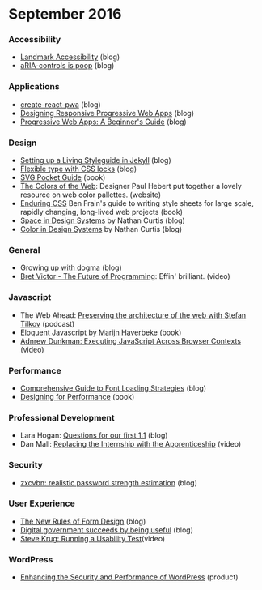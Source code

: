# September 2016 

### Accessibility
* [Landmark Accessibility](http://www.scottohara.me/article/not-really-about-the-button.html) (blog)
* [aRIA-controls is poop](http://www.heydonworks.com/article/aria-controls-is-poop) (blog)

### Applications
* [create-react-pwa](https://medium.com/dev-channel/create-react-pwa-7b69425ffa86#.omfxbj5lk) (blog)
* [Designing Responsive Progressive Web Apps](https://cloudfour.com/thinks/designing-responsive-progressive-web-apps/) (blog)
* [Progressive Web Apps: A Beginner's Guide](https://www.smashingmagazine.com/2016/08/a-beginners-guide-to-progressive-web-apps/) (blog)

### Design
* [Setting up a Living Styleguide in Jekyll](https://www.sitepoint.com/setting-up-a-living-styleguide-in-jekyll/) (blog)
* [Flexible type with CSS locks](blog.typekit.com/2016/08/17/flexible-typography-with-css-locks/) (blog)
* [SVG Pocket Guide](http://svgpocketguide.com) (book)
* [The Colors of the Web](http://paulhebertdesigns.com/web_colors/): Designer Paul Hebert put together a lovely resource on web color pallettes. (website)
* [Enduring CSS](http://ecss.io/) Ben Frain's guide to writing style sheets for large scale, rapidly changing, long-lived web projects (book)
* [Space in Design Systems](https://medium.com/eightshapes-llc/space-in-design-systems-188bcbae0d62#.uo0mhsrez) by Nathan Curtis (blog)
* [Color in Design Systems](https://medium.com/eightshapes-llc/color-in-design-systems-a1c80f65fa3#.n5uuqsgb5) by Nathan Curtis (blog)

### General
* [Growing up with dogma](http://mrmrs.io/writing/2016/04/26/dogma/) (blog)
* [Bret Victor - The Future of Programming](https://vimeo.com/71278954): Effin' brilliant. (video)

### Javascript
* The Web Ahead: [Preserving the architecture of the web with Stefan Tilkov](http://thewebahead.net/116) (podcast)
* [Eloquent Javascript by Marijn Haverbeke](http://eloquentjavascript.net/00_intro.html#p_K2V1ftdEtw) (book)
* [Adnrew Dunkman: Executing JavaScript Across Browser Contexts](https://www.youtube.com/watch?v=xs_QRqGZ8xQ) (video)


### Performance
* [Comprehensive Guide to Font Loading Strategies](https://www.zachleat.com/web/comprehensive-webfonts/) (blog)
* [Designing for Performance](http://designingforperformance.com) (book)

### Professional Development
* Lara Hogan: [Questions for our first 1:1](http://larahogan.me/blog/first-one-on-one-questions/) (blog)
* Dan Mall: [Replacing the Internship with the Apprenticeship](https://youtu.be/L11soUZZ4WM) (video)

### Security
* [zxcvbn: realistic password strength estimation](https://blogs.dropbox.com/tech/2012/04/zxcvbn-realistic-password-strength-estimation/) (blog)

### User Experience
* [The New Rules of Form Design](http://www.uxbooth.com/articles/the-new-rules-of-form-design/) (blog)
* [Digital government succeeds by being useful](http://www.gerrymcgovern.com/new-thinking/digital-government-succeeds-being-useful) (blog)
* [Steve Krug: Running a Usability Test](https://www.youtube.com/watch?v=QckIzHC99Xc)(video)

### WordPress
* [Enhancing the Security and Performance of WordPress](https://www.cloudflare.com/features-page-rules/optimize-wordpress/) (product)
